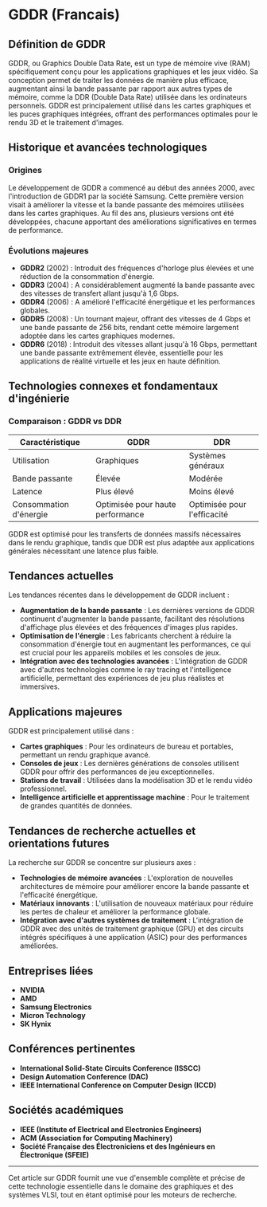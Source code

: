 # GDDR (Francais)

## Définition de GDDR

GDDR, ou Graphics Double Data Rate, est un type de mémoire vive (RAM) spécifiquement conçu pour les applications graphiques et les jeux vidéo. Sa conception permet de traiter les données de manière plus efficace, augmentant ainsi la bande passante par rapport aux autres types de mémoire, comme la DDR (Double Data Rate) utilisée dans les ordinateurs personnels. GDDR est principalement utilisé dans les cartes graphiques et les puces graphiques intégrées, offrant des performances optimales pour le rendu 3D et le traitement d'images.

## Historique et avancées technologiques

### Origines

Le développement de GDDR a commencé au début des années 2000, avec l'introduction de GDDR1 par la société Samsung. Cette première version visait à améliorer la vitesse et la bande passante des mémoires utilisées dans les cartes graphiques. Au fil des ans, plusieurs versions ont été développées, chacune apportant des améliorations significatives en termes de performance.

### Évolutions majeures

- **GDDR2** (2002) : Introduit des fréquences d'horloge plus élevées et une réduction de la consommation d'énergie.
- **GDDR3** (2004) : A considérablement augmenté la bande passante avec des vitesses de transfert allant jusqu'à 1,6 Gbps.
- **GDDR4** (2006) : A amélioré l'efficacité énergétique et les performances globales.
- **GDDR5** (2008) : Un tournant majeur, offrant des vitesses de 4 Gbps et une bande passante de 256 bits, rendant cette mémoire largement adoptée dans les cartes graphiques modernes.
- **GDDR6** (2018) : Introduit des vitesses allant jusqu'à 16 Gbps, permettant une bande passante extrêmement élevée, essentielle pour les applications de réalité virtuelle et les jeux en haute définition.

## Technologies connexes et fondamentaux d'ingénierie

### Comparaison : GDDR vs DDR

| Caractéristique | GDDR | DDR |
|------------------|------|-----|
| Utilisation      | Graphiques | Systèmes généraux |
| Bande passante    | Élevée | Modérée |
| Latence          | Plus élevé | Moins élevé |
| Consommation d'énergie | Optimisée pour haute performance | Optimisée pour l'efficacité |

GDDR est optimisé pour les transferts de données massifs nécessaires dans le rendu graphique, tandis que DDR est plus adaptée aux applications générales nécessitant une latence plus faible.

## Tendances actuelles

Les tendances récentes dans le développement de GDDR incluent :

- **Augmentation de la bande passante** : Les dernières versions de GDDR continuent d'augmenter la bande passante, facilitant des résolutions d'affichage plus élevées et des fréquences d'images plus rapides.
- **Optimisation de l'énergie** : Les fabricants cherchent à réduire la consommation d'énergie tout en augmentant les performances, ce qui est crucial pour les appareils mobiles et les consoles de jeux.
- **Intégration avec des technologies avancées** : L'intégration de GDDR avec d'autres technologies comme le ray tracing et l'intelligence artificielle, permettant des expériences de jeu plus réalistes et immersives.

## Applications majeures

GDDR est principalement utilisé dans :

- **Cartes graphiques** : Pour les ordinateurs de bureau et portables, permettant un rendu graphique avancé.
- **Consoles de jeux** : Les dernières générations de consoles utilisent GDDR pour offrir des performances de jeu exceptionnelles.
- **Stations de travail** : Utilisées dans la modélisation 3D et le rendu vidéo professionnel.
- **Intelligence artificielle et apprentissage machine** : Pour le traitement de grandes quantités de données.

## Tendances de recherche actuelles et orientations futures

La recherche sur GDDR se concentre sur plusieurs axes :

- **Technologies de mémoire avancées** : L'exploration de nouvelles architectures de mémoire pour améliorer encore la bande passante et l'efficacité énergétique.
- **Matériaux innovants** : L'utilisation de nouveaux matériaux pour réduire les pertes de chaleur et améliorer la performance globale.
- **Intégration avec d'autres systèmes de traitement** : L'intégration de GDDR avec des unités de traitement graphique (GPU) et des circuits intégrés spécifiques à une application (ASIC) pour des performances améliorées.

## Entreprises liées

- **NVIDIA**
- **AMD**
- **Samsung Electronics**
- **Micron Technology**
- **SK Hynix**

## Conférences pertinentes

- **International Solid-State Circuits Conference (ISSCC)**
- **Design Automation Conference (DAC)**
- **IEEE International Conference on Computer Design (ICCD)**

## Sociétés académiques

- **IEEE (Institute of Electrical and Electronics Engineers)**
- **ACM (Association for Computing Machinery)**
- **Société Française des Électroniciens et des Ingénieurs en Électronique (SFEIE)**

---

Cet article sur GDDR fournit une vue d'ensemble complète et précise de cette technologie essentielle dans le domaine des graphiques et des systèmes VLSI, tout en étant optimisé pour les moteurs de recherche.